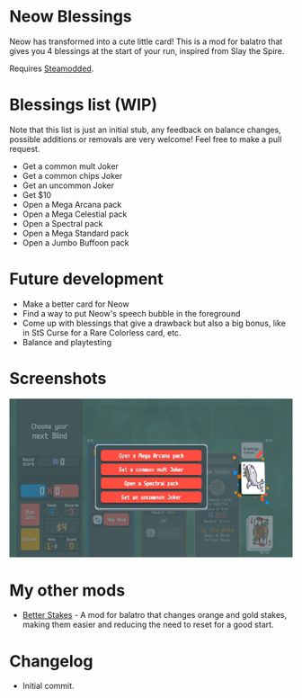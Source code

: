 # Neow Blessings
Neow has transformed into a cute little card! This is a mod for balatro that gives you 4 blessings at the start of your run, inspired from Slay the Spire.

Requires [Steamodded](https://github.com/Steamopollys/Steamodded).

# Blessings list (WIP)

Note that this list is just an initial stub, any feedback on balance changes, possible additions or removals are very welcome! Feel free to make a pull request.

- Get a common mult Joker
- Get a common chips Joker
- Get an uncommon Joker
- Get $10
- Open a Mega Arcana pack
- Open a Mega Celestial pack
- Open a Spectral pack
- Open a Mega Standard pack
- Open a Jumbo Buffoon pack

# Future development
- Make a better card for Neow
- Find a way to put Neow's speech bubble in the foreground
- Come up with blessings that give a drawback but also a big bonus, like in StS Curse for a Rare Colorless card, etc.
- Balance and playtesting

# Screenshots
![UI](screenshots/UI.png)

# My other mods

- [Better Stakes](https://github.com/kjossul/BetterStakes) - A mod for balatro that changes orange and gold stakes, making them easier and reducing the need to reset for a good start.

# Changelog
- Initial commit.